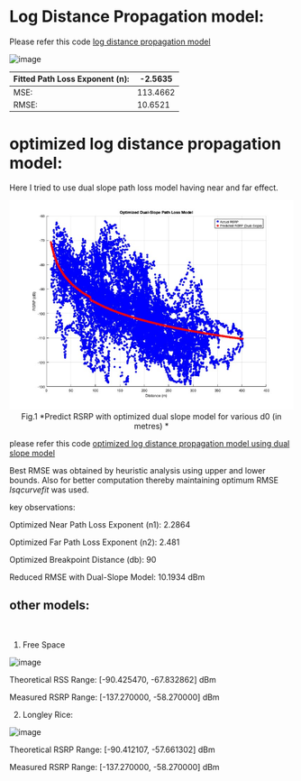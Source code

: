# Log Distance Propagation model:

Please refer this code [log distance propagation model](s3_ldpl.m)


![image](https://github.com/user-attachments/assets/866c1521-42e1-41f1-b08b-d3770f7653af) 

|Fitted Path Loss Exponent (n): | -2.5635 |
|-----|-----|
|MSE: | 113.4662 |
|RMSE: | 10.6521 |

# optimized log distance propagation model:

Here I tried to use dual slope path loss model having near and far effect.       


<div align="center">
  <img src="channel_propagation/dual_slope_log_dist_pm.jpg" width="600">
  <br>
  Fig.1 *Predict RSRP with optimized dual slope model for various d0 (in metres) *
</div>

please refer this code [optimized log distance propagation model using dual slope model](matlab_codes/log_dist_propagation_model.m)

Best RMSE was obtained by heuristic analysis using upper and lower bounds. Also for better computation thereby maintaining optimum RMSE $lsqcurvefit$ was used.


key observations:

Optimized Near Path Loss Exponent (n1):    2.2864  

Optimized Far Path Loss Exponent (n2):     2.481  

Optimized Breakpoint Distance (db):      90  

Reduced RMSE with Dual-Slope Model:      10.1934  dBm




## other models:
<br>

1. Free Space

![image](https://github.com/user-attachments/assets/1bdf9454-55cc-411e-be4a-9ed805a3e00e)

Theoretical RSS Range: [-90.425470, -67.832862] dBm

Measured RSRP Range: [-137.270000, -58.270000] dBm
<br>


2. Longley Rice:

![image](https://github.com/user-attachments/assets/5d638c5d-83c4-4a16-9aef-58840b8043d4)

Theoretical RSRP Range: [-90.412107, -57.661302] dBm

Measured RSRP Range: [-137.270000, -58.270000] dBm



